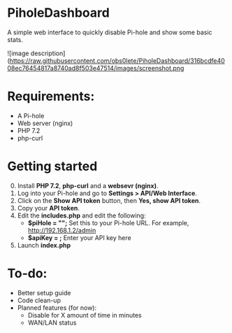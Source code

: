 # PiholeDashboard
A simple web interface to quickly disable Pi-hole and show some basic stats.

![image description](https://raw.githubusercontent.com/obs0lete/PiholeDashboard/316bcdfe4008ec76454817a8740ad8f503e47514/images/screenshot.png

# Requirements:
- A Pi-hole
- Web server (nginx)
- PHP 7.2
- php-curl

# Getting started
0. Install **PHP 7.2**, **php-curl** and a **websevr (nginx)**.
1. Log into your Pi-hole and go to **Settings > API/Web Interface**.
2. Click on the **Show API token** button, then **Yes, show API token**.
3. Copy your **API token**.
4. Edit the **includes.php** and edit the following:
    - **$piHole = "";** Set this to your Pi-hole URL. For example, http://192.168.1.2/admin
    - **$apiKey = ;** Enter your API key here
5. Launch **index.php**

# To-do:
- Better setup guide
- Code clean-up
- Planned features (for now):
    - Disable for X amount of time in minutes
    - WAN/LAN status
